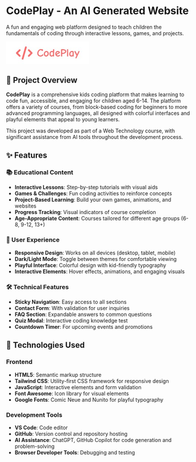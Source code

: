 # CodePlay - An AI Generated Website

A fun and engaging web platform designed to teach children the fundamentals of coding through interactive lessons, games, and projects.

![CodePlay Logo](codeplay.jpg)

## 🚀 Project Overview

**CodePlay** is a comprehensive kids coding platform that makes learning to code fun, accessible, and engaging for children aged 6-14. The platform offers a variety of courses, from block-based coding for beginners to more advanced programming languages, all designed with colorful interfaces and playful elements that appeal to young learners.

This project was developed as part of a Web Technology course, with significant assistance from AI tools throughout the development process.

## ✨ Features

### 📚 Educational Content
- **Interactive Lessons**: Step-by-step tutorials with visual aids
- **Games & Challenges**: Fun coding activities to reinforce concepts
- **Project-Based Learning**: Build your own games, animations, and websites
- **Progress Tracking**: Visual indicators of course completion
- **Age-Appropriate Content**: Courses tailored for different age groups (6-8, 9-12, 13+)

### 🎨 User Experience
- **Responsive Design**: Works on all devices (desktop, tablet, mobile)
- **Dark/Light Mode**: Toggle between themes for comfortable viewing
- **Playful Interface**: Colorful design with kid-friendly typography
- **Interactive Elements**: Hover effects, animations, and engaging visuals

### 🛠️ Technical Features
- **Sticky Navigation**: Easy access to all sections
- **Contact Form**: With validation for user inquiries
- **FAQ Section**: Expandable answers to common questions
- **Quiz Modal**: Interactive coding knowledge test
- **Countdown Timer**: For upcoming events and promotions

## 🧰 Technologies Used

### Frontend
- **HTML5**: Semantic markup structure
- **Tailwind CSS**: Utility-first CSS framework for responsive design
- **JavaScript**: Interactive elements and form validation
- **Font Awesome**: Icon library for visual elements
- **Google Fonts**: Comic Neue and Nunito for playful typography

### Development Tools
- **VS Code**: Code editor
- **GitHub**: Version control and repository hosting
- **AI Assistance**: ChatGPT, GitHub Copilot for code generation and problem-solving
- **Browser Developer Tools**: Debugging and testing